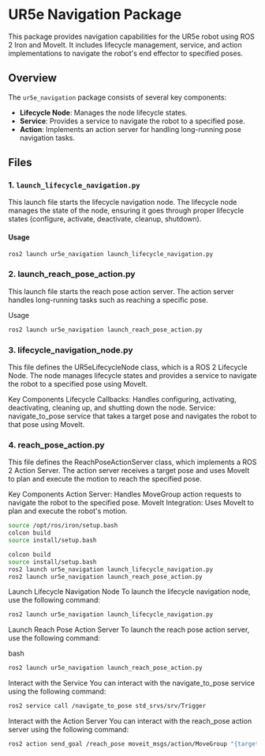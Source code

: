 # UR5e Navigation Package

This package provides navigation capabilities for the UR5e robot using ROS 2 Iron and MoveIt. It includes lifecycle management, service, and action implementations to navigate the robot's end effector to specified poses.

## Overview

The `ur5e_navigation` package consists of several key components:
- **Lifecycle Node**: Manages the node lifecycle states.
- **Service**: Provides a service to navigate the robot to a specified pose.
- **Action**: Implements an action server for handling long-running pose navigation tasks.

## Files

### 1. `launch_lifecycle_navigation.py`

This launch file starts the lifecycle navigation node. The lifecycle node manages the state of the node, ensuring it goes through proper lifecycle states (configure, activate, deactivate, cleanup, shutdown).

#### Usage

```bash
ros2 launch ur5e_navigation launch_lifecycle_navigation.py
```
### 2. launch_reach_pose_action.py

This launch file starts the reach pose action server. The action server handles long-running tasks such as reaching a specific pose.

Usage

```bash
ros2 launch ur5e_navigation launch_reach_pose_action.py
```
### 3. lifecycle_navigation_node.py

This file defines the UR5eLifecycleNode class, which is a ROS 2 Lifecycle Node. The node manages lifecycle states and provides a service to navigate the robot to a specified pose using MoveIt.

Key Components
Lifecycle Callbacks: Handles configuring, activating, deactivating, cleaning up, and shutting down the node.
Service: navigate_to_pose service that takes a target pose and navigates the robot to that pose using MoveIt.

### 4. reach_pose_action.py

This file defines the ReachPoseActionServer class, which implements a ROS 2 Action Server. The action server receives a target pose and uses MoveIt to plan and execute the motion to reach the specified pose.

Key Components
Action Server: Handles MoveGroup action requests to navigate the robot to the specified pose.
MoveIt Integration: Uses MoveIt to plan and execute the robot's motion.

```bash
source /opt/ros/iron/setup.bash
colcon build
source install/setup.bash
```

```bash
colcon build
source install/setup.bash
ros2 launch ur5e_navigation launch_lifecycle_navigation.py
ros2 launch ur5e_navigation launch_reach_pose_action.py
```
Launch Lifecycle Navigation Node
To launch the lifecycle navigation node, use the following command:

```bash
ros2 launch ur5e_navigation launch_lifecycle_navigation.py

```

Launch Reach Pose Action Server
To launch the reach pose action server, use the following command:

bash

```bash
ros2 launch ur5e_navigation launch_reach_pose_action.py

```

Interact with the Service
You can interact with the navigate_to_pose service using the following command:

```bash
ros2 service call /navigate_to_pose std_srvs/srv/Trigger

```


Interact with the Action Server
You can interact with the reach_pose action server using the following command:

```bash
ros2 action send_goal /reach_pose moveit_msgs/action/MoveGroup "{target_pose: {pose: {position: {x: 0.4, y: 0.1, z: 0.4}, orientation: {w: 1.0}}}}"
```
